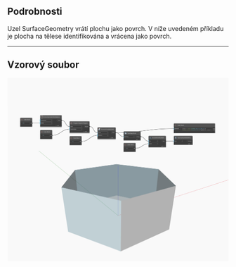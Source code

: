 ## Podrobnosti
Uzel SurfaceGeometry vrátí plochu jako povrch. V níže uvedeném příkladu je plocha na tělese identifikována a vrácena jako povrch.
___
## Vzorový soubor

![SurfaceGeometry](./Autodesk.DesignScript.Geometry.Face.SurfaceGeometry_img.jpg)

